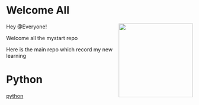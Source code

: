 # Welcome All
 
<img src="https://octodex.github.com/images/Professortocat_v2.png" align="right" height="200px" />

Hey @Everyone!

Welcome all the mystart repo 

Here is the main repo which record my new learning 
# Python

[python]("https://github.com/gokulpranith/mystart/python/")
